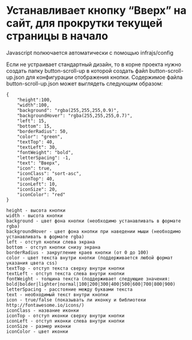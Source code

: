 # Устанавливает кнопку “Вверх” на сайт, для прокрутки текущей страницы в начало

Javascript полкючается автоматически с помощью infrajs/config

Если не устраивает стандартный дизайн, то в корне проекта нужно создать папку button-scroll-up в которой создать файл button-scroll-up.json для конфигурации отображения кнопки.
Содержимое файла button-scroll-up.json может выглядеть следующим образом:
```
{
	"height":100,
	"width":100,
	"background": "rgba(255,255,255,0.9)",
	"backgroundHover": "rgba(255,255,255,0.7)",
	"left": 15,
	"bottom": 15,
	"borderRadius": 50,
	"color": "green",
	"textTop": 40,
	"textLeft": 30,
	"fontWeight": "bold",
	"letterSpacing": -1,
	"text": "Вверх",
	"icon": true,
	"iconClass": "sort-asc",
	"iconTop": 40,
	"iconLeft": 10,
	"iconSize": 20,
	"iconColor": "red"
}
```
```
height - высота кнопки
width - высота кнопки
background - цвет фона кнопки (необходимо устанавливать в формате rgba)
backgroundHover - цвет фона кнопки при наведении мыши (необходимо устанавливать в формате rgba)
left - отступ кнопки слева экрана
bottom - отступ кнопки снизу экрана
borderRadius - закругление краев кнопки (от 0 до 100)
color - цвет текста внутри кнопки (поддерживается любой формат указания цвета css)
textTop - отступ текста сверху внутри кнопки
textLeft - отступ текста слева внутри кнопки
fontWeight - толщина текста (поддерживает следующие значения: bold|bolder|lighter|normal|100|200|300|400|500|600|700|800|900)
letterSpacing - расстояние между буквами текста
text - необходимый текст внутри кнопки
icon - true/false (показывать ли иконку и библиотеки http://fontawesome.io/icons/)
iconClass - название иконки
iconTop - отступ иконки сверху внутри кнопки
iconLeft - отступ иконки слева внутри кнопки
iconSize - размер иконки
iconColor - цвет иконки
```
